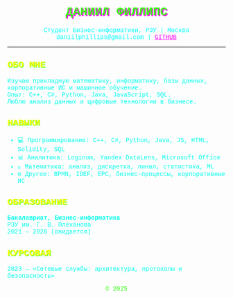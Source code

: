 <h1 align="center" style="color:#39ff14; text-shadow:2px 2px #ff00ff; font-family:'Courier New', monospace;">
  ДАНИИЛ ФИЛЛИПС
</h1>

<p align="center" style="color:#00ffff; font-family:'Courier New', monospace;">
Студент Бизнес-информатики, РЭУ | Москва<br>
daniilphillips@gmail.com | 
<a href="https://github.com/DaniilPhillips" target="_blank" style="color:#ff00ff;">GITHUB</a>
</p>

---

<h2 style="color:#ffff00; text-shadow:1px 1px #39ff14; font-family:'Courier New', monospace;">ОБО МНЕ</h2>

<p style="color:#00ffea; font-family:'Courier New', monospace;">
Изучаю прикладную математику, информатику, базы данных, корпоративные ИС и машинное обучение.<br>
Опыт: C++, C#, Python, Java, JavaScript, SQL.<br>
Люблю анализ данных и цифровые технологии в бизнесе.
</p>

<h2 style="color:#ffff00; text-shadow:1px 1px #39ff14; font-family:'Courier New', monospace;">НАВЫКИ</h2>

<ul style="color:#00ffea; font-family:'Courier New', monospace;">
  <li>💻 Программирование: C++, C#, Python, Java, JS, HTML, Solidity, SQL</li>
  <li>📊 Аналитика: Loginom, Yandex DataLens, Microsoft Office</li>
  <li>📐 Математика: анализ, дискретка, линал, статистика, ML</li>
  <li>⚙️ Другое: BPMN, IDEF, EPC, бизнес-процессы, корпоративные ИС</li>
</ul>

<h2 style="color:#ffff00; text-shadow:1px 1px #39ff14; font-family:'Courier New', monospace;">ОБРАЗОВАНИЕ</h2>

<p style="color:#00ffea; font-family:'Courier New', monospace;">
<strong>Бакалавриат, Бизнес-информатика</strong><br>
РЭУ им. Г. В. Плеханова<br>
2021 – 2026 (ожидается)
</p>

<h2 style="color:#ffff00; text-shadow:1px 1px #39ff14; font-family:'Courier New', monospace;">КУРСОВАЯ</h2>

<p style="color:#00ffea; font-family:'Courier New', monospace;">
2023 — «Сетевые службы: архитектура, протоколы и безопасность»
</p>

<p align="center" style="color:#39ff14; font-family:'Courier New', monospace;">
© 2025
</p>
